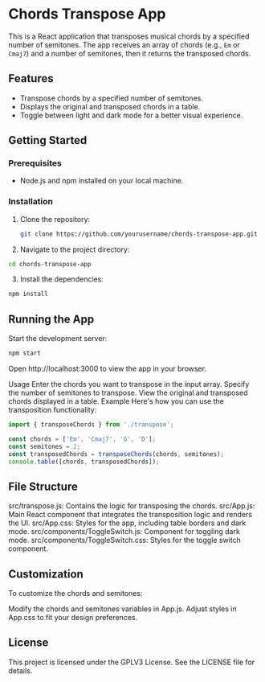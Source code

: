 # Chords Transpose App

This is a React application that transposes musical chords by a specified number of semitones. The app receives an array of chords (e.g., `Em` or `Cmaj7`) and a number of semitones, then it returns the transposed chords.

## Features

- Transpose chords by a specified number of semitones.
- Displays the original and transposed chords in a table.
- Toggle between light and dark mode for a better visual experience.

## Getting Started

### Prerequisites

- Node.js and npm installed on your local machine.

### Installation

1. Clone the repository:
   ```sh
   git clone https://github.com/yourusername/chords-transpose-app.git
    ```

2. Navigate to the project directory:

```sh
cd chords-transpose-app
```

3. Install the dependencies:

```sh
npm install
```

## Running the App
Start the development server:


```sh
npm start
```

Open http://localhost:3000 to view the app in your browser.

Usage
Enter the chords you want to transpose in the input array.
Specify the number of semitones to transpose.
View the original and transposed chords displayed in a table.
Example
Here's how you can use the transposition functionality:

```javascript
import { transposeChords } from './transpose';

const chords = ['Em', 'Cmaj7', 'G', 'D'];
const semitones = 2;
const transposedChords = transposeChords(chords, semitones);
console.table([chords, transposedChords]);
```

## File Structure
src/transpose.js: Contains the logic for transposing the chords.
src/App.js: Main React component that integrates the transposition logic and renders the UI.
src/App.css: Styles for the app, including table borders and dark mode.
src/components/ToggleSwitch.js: Component for toggling dark mode.
src/components/ToggleSwitch.css: Styles for the toggle switch component.

## Customization
To customize the chords and semitones:

Modify the chords and semitones variables in App.js.
Adjust styles in App.css to fit your design preferences.

## License
This project is licensed under the GPLV3 License. See the LICENSE file for details.


